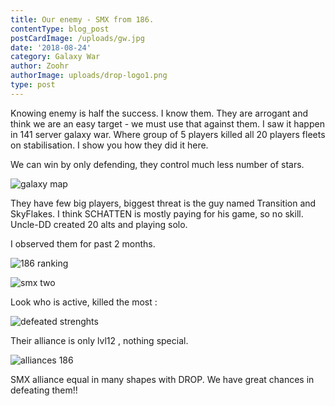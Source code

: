 ```yaml
---
title: Our enemy - SMX from 186.
contentType: blog_post
postCardImage: /uploads/gw.jpg
date: '2018-08-24'
category: Galaxy War
author: Zoohr
authorImage: uploads/drop-logo1.png
type: post
---
```

Knowing enemy is half the success. I know them. They are arrogant and think we are an easy target - we must use that against them. I saw it happen in 141 server galaxy war. Where group of 5 players killed all 20 players fleets on stabilisation. I show you how they did it here.

We can win by only defending, they control much less number of stars.

![galaxy map](/uploads/20180824_122818.jpg)

They have few big players, biggest threat is the guy named Transition and SkyFlakes. I think SCHATTEN is mostly paying for his game, so no skill. Uncle-DD created 20 alts and playing solo.

I observed them for past 2 months.

![186 ranking](/uploads/20180824_122659.jpg)

![smx two](/uploads/20180824_122710.jpg)

Look who is active, killed the most :

![defeated strenghts](/uploads/20180824_122743.jpg)

Their alliance is only lvl12 , nothing special.

![alliances 186](/uploads/20180824_122728.jpg)

SMX alliance equal in many shapes with DROP. We have great chances in defeating them!!
